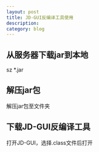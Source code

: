 ```yaml
---
layout: post
title: JD-GUI反编译工具使用
description: 
category: blog
---
```


## 从服务器下载jar到本地
sz *.jar

## 解压jar包
解压jar包至文件夹

## 下载JD-GUI反编译工具
打开JD-GUI，选择.class文件后打开
   
   
   
   
